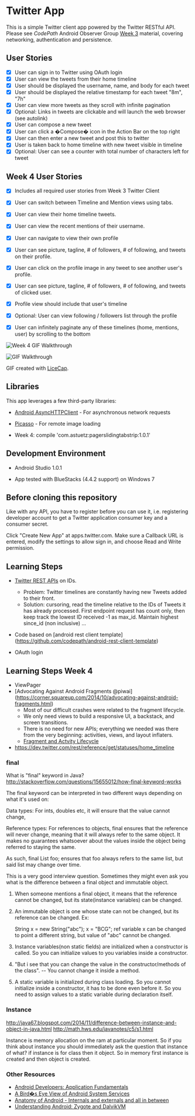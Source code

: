 # Twitter App

This is a simple Twitter client app powered by the Twitter RESTful API.  Please
 see *CodePath* Android Observer Group [Week 3](http://courses.codepath.com/courses/intro_to_android/week/3#!module) material, covering networking, authentication and persistence.


## User Stories

* [x] User can sign in to Twitter using OAuth login
* [x] User can view the tweets from their home timeline
* [x] User should be displayed the username, name, and body for each tweet
* [x] User should be displayed the relative timestamp for each tweet "8m", "7h"
* [x] User can view more tweets as they scroll with infinite pagination
* [x] Optional: Links in tweets are clickable and will launch the web browser (see autolink)
* [x] User can compose a new tweet
* [x] User can click a �Compose� icon in the Action Bar on the top right
* [x] User can then enter a new tweet and post this to twitter
* [x] User is taken back to home timeline with new tweet visible in timeline
* [x] Optional: User can see a counter with total number of characters left for tweet

## Week 4 User Stories
* [x] Includes all required user stories from Week 3 Twitter Client
* [x] User can switch between Timeline and Mention views using tabs.
* [x] User can view their home timeline tweets.
* [x] User can view the recent mentions of their username.
* [x] User can navigate to view their own profile
* [x] User can see picture, tagline, # of followers, # of following, and tweets on their profile.
* [x] User can click on the profile image in any tweet to see another user's profile.
* [x] User can see picture, tagline, # of followers, # of following, and tweets of clicked user.
* [x] Profile view should include that user's timeline
* [x] Optional: User can view following / followers list through the profile
* [x] User can infinitely paginate any of these timelines (home, mentions, user) by scrolling to the bottom



![Week 4 GIF Walkthrough](https://cloud.githubusercontent.com/assets/929507/6663452/f073ad40-cb83-11e4-8dcf-24f2122f595e.gif)

![GIF Walkthrough](https://cloud.githubusercontent.com/assets/929507/6544527/2f0b6efc-c509-11e4-9de0-d289400f1e94.gif)

GIF created with [LiceCap](http://www.cockos.com/licecap/).


## Libraries

This app leverages a few third-party libraries:

 * [Android AsyncHTTPClient](http://loopj.com/android-async-http/) - For asynchronous network requests
 * [Picasso](http://square.github.io/picasso/) - For remote image loading
 
 * Week 4: compile 'com.astuetz:pagerslidingtabstrip:1.0.1'

## Development Environment

 * Android Studio 1.0.1

 * App tested with BlueStacks (4.4.2 support) on Windows 7

## Before cloning this repository


Like with any API, you have to register before you can use it, i.e. registering
developer account to get a Twitter application consumer key and a consumer secret.

Click "Create New App" at apps.twitter.com.
Make sure a Callback URL is entered, modify the settings to allow sign in, and choose Read and Write permission.


## Learning Steps

* [Twitter REST APIs](https://dev.twitter.com/rest/public) on IDs.
	* Problem: Twitter timelines are constantly having new Tweets added to their front.
	* Solution: cursoring, read the timeline relative to the IDs of Tweets it has already processed.  First endpoint request has count only, then keep track the lowest ID received -1 as max_id.  Maintain highest since_id (non inclusive) ...

* Code based on [android rest client template] (https://github.com/codepath/android-rest-client-template)

*  OAuth login

## Learning Steps Week 4

* ViewPager 
* [Advocating Against Android Fragments @piwai]
(https://corner.squareup.com/2014/10/advocating-against-android-fragments.html)
	* Most of our difficult crashes were related to the fragment lifecycle.
	* We only need views to build a responsive UI, a backstack, and screen transitions.
	* There is no need for new APIs; everything we needed was there from the very beginning: activities, views, and layout inflaters.
	* [Fragment and Actvity Lifecycle](https://github.com/xxv/android-lifecycle)
* https://dev.twitter.com/rest/reference/get/statuses/home_timeline





### final
What is "final" keyword in Java? http://stackoverflow.com/questions/15655012/how-final-keyword-works

The final keyword can be interpreted in two different ways depending on what it's used on:

Data types: For ints, doubles etc, it will ensure that the value cannot change,

Reference types: For references to objects, final ensures that the reference will never change, meaning that it will always refer to the same object. It makes no guarantees whatsoever about the values inside the object being referred to staying the same.

As such, final List foo; ensures that foo always refers to the same list, but said list may change over time.


This is a very good interview question. Sometimes they might even ask you what is the difference between a final object and immutable object.

1) When someone mentions a final object, it means that the reference cannot be changed, but its state(instance variables) can be changed.

2) An immutable object is one whose state can not be changed, but its reference can be changed. Ex:

    String x = new String("abc"); 
    x = "BCG";
ref variable x can be changed to point a different string, but value of "abc" cannot be changed.

3) Instance variables(non static fields) are initialized when a constructor is called. So you can initialize values to you variables inside a constructor.

4) "But i see that you can change the value in the constructor/methods of the class". -- You cannot change it inside a method.

5) A static variable is initialized during class loading. So you cannot initialize inside a constructor, it has to be done even before it. So you need to assign values to a static variable during declaration itself.


### Instance
http://java67.blogspot.com/2014/11/difference-between-instance-and-object-in-java.html
http://math.hws.edu/javanotes/c5/s1.html

Instance is memory allocation on the ram at particular moment. So if you think about instance you should immediately ask the question that instance of what? if instance is for class then it object. So in memory first instance is created and then object is created.

### Other Resources
* [Android Developers: Application Fundamentals](http://developer.android.com/guide/components/fundamentals.html#appcomp)
* [A Bird�s Eye View of Android System Services](http://www.opensourceforu.com/2013/12/birds-eye-view-android-system-services/)
* [Anatomy of Android - Internals and externals and all in between](http://anatomyofandroid.com/2013/10/)
* [Understanding Android: Zygote and DalvikVM](http://stackoverflow.com/questions/9153166/understanding-android-zygote-and-dalvikvm)

